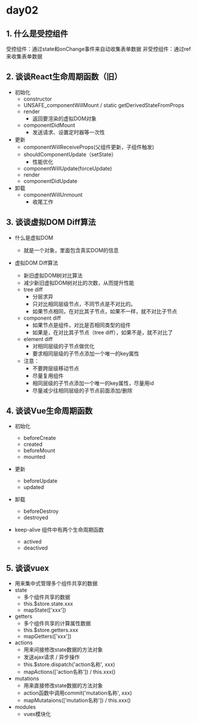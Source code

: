 # day02
## 1. 什么是受控组件
受控组件：通过state和onChange事件来自动收集表单数据
非受控组件：通过ref来收集表单数据

## 2. 谈谈React生命周期函数（旧）
- 初始化
  - constructor
  - UNSAFE_componentWillMount / static getDerivedStateFromProps
  - render
    - 返回要渲染的虚拟DOM对象
  - componentDidMount
    - 发送请求、设置定时器等一次性
- 更新 
  - componentWillReceiveProps(父组件更新，子组件触发)
  - shouldComponentUpdate（setState）
    - 性能优化
  - componentWillUpdate(forceUpdate)
  - render
  - componentDidUpdate
- 卸载
  - componentWillUnmount
    - 收尾工作

## 3. 谈谈虚拟DOM Diff算法
- 什么是虚拟DOM
  - 就是一个对象，里面包含真实DOM的信息

- 虚拟DOM Diff算法
  - 新旧虚拟DOM树对比算法
  - 减少新旧虚拟DOM树对比的次数，从而提升性能
  - tree diff
    - 分层求异
    - 只对比相同层级节点，不同节点是不对比的。
    - 如果节点相同，在对比其子节点，如果不一样，就不对比子节点
  - component diff
    - 如果节点是组件，对比是否相同类型的组件
    - 如果是，在对比其子节点（tree diff），如果不是，就不对比了
  - element diff
    - 对相同层级的子节点做优化
    - 要求相同层级的子节点添加一个唯一的key属性
  - 注意：
    - 不要跨层级移动节点
    - 尽量复用组件
    - 相同层级的子节点添加一个唯一的key属性，尽量用id
    - 尽量减少往相同层级的子节点前面添加/删除

## 4. 谈谈Vue生命周期函数
- 初始化
  - beforeCreate
  - created
  - beforeMount
  - mounted
- 更新
  - beforeUpdate
  - updated
- 卸载
  - beforeDestroy
  - destroyed

- keep-alive 组件中有两个生命周期函数
  - actived
  - deactived

## 5. 谈谈vuex
- 用来集中式管理多个组件共享的数据
- state
  - 多个组件共享的数据
  - this.$store.state.xxx
  - mapState(['xxx'])
- getters
  - 多个组件共享的计算属性数据
  - this.$store.getters.xxx
  - mapGetters(['xxx'])
- actions
  - 用来间接修改state数据的方法对象
  - 发送ajax请求 / 异步操作
  - this.$store.dispatch('action名称', xxx)
  - mapActions(['action名称']) / this.xxx()
- mutations
  - 用来直接修改state数据的方法对象
  - action函数中调用commit('mutation名称', xxx)
  - mapMutataions(['mutation名称']) / this.xxx()
- modules
  - vuex模块化